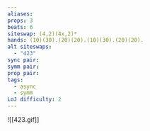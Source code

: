 ```yaml
---
aliases: 
props: 3
beats: 6
siteswap: (4,2)(4x,2)*
hands: (10)(30).(20)(20).(10)(30).(20)(20).
alt siteswaps:
  - "423"
sync pair: 
symm pair: 
prop pair: 
tags:
  - async
  - symm
LoJ difficulty: 2
---
```

![[423.gif]]
